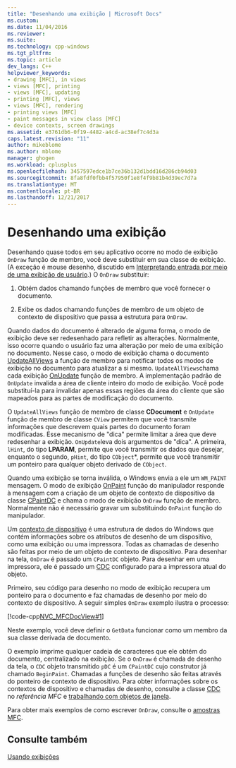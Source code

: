 ```yaml
---
title: "Desenhando uma exibição | Microsoft Docs"
ms.custom: 
ms.date: 11/04/2016
ms.reviewer: 
ms.suite: 
ms.technology: cpp-windows
ms.tgt_pltfrm: 
ms.topic: article
dev_langs: C++
helpviewer_keywords:
- drawing [MFC], in views
- views [MFC], printing
- views [MFC], updating
- printing [MFC], views
- views [MFC], rendering
- printing views [MFC]
- paint messages in view class [MFC]
- device contexts, screen drawings
ms.assetid: e3761db6-0f19-4482-a4cd-ac38ef7c4d3a
caps.latest.revision: "11"
author: mikeblome
ms.author: mblome
manager: ghogen
ms.workload: cplusplus
ms.openlocfilehash: 3457597edce1b7ce36b132d1bdd16d286cb94d03
ms.sourcegitcommit: 8fa8fdf0fbb4f57950f1e8f4f9b81b4d39ec7d7a
ms.translationtype: MT
ms.contentlocale: pt-BR
ms.lasthandoff: 12/21/2017
---
```

# <a name="drawing-in-a-view"></a>Desenhando uma exibição
Desenhando quase todos em seu aplicativo ocorre no modo de exibição `OnDraw` função de membro, você deve substituir em sua classe de exibição. (A exceção é mouse desenho, discutido em [Interpretando entrada por meio de uma exibição de usuário](../mfc/interpreting-user-input-through-a-view.md).) O `OnDraw` substituir:  
  
1.  Obtém dados chamando funções de membro que você fornecer o documento.  
  
2.  Exibe os dados chamando funções de membro de um objeto de contexto de dispositivo que passa a estrutura para `OnDraw`.  
  
 Quando dados do documento é alterado de alguma forma, o modo de exibição deve ser redesenhado para refletir as alterações. Normalmente, isso ocorre quando o usuário faz uma alteração por meio de uma exibição no documento. Nesse caso, o modo de exibição chama o documento [UpdateAllViews](../mfc/reference/cdocument-class.md#updateallviews) a função de membro para notificar todos os modos de exibição no documento para atualizar a si mesmo. `UpdateAllViews`chama cada exibição [OnUpdate](../mfc/reference/cview-class.md#onupdate) função de membro. A implementação padrão de `OnUpdate` invalida a área de cliente inteiro do modo de exibição. Você pode substituí-la para invalidar apenas essas regiões da área do cliente que são mapeados para as partes de modificação do documento.  
  
 O `UpdateAllViews` função de membro de classe **CDocument** e `OnUpdate` função de membro de classe `CView` permitem que você transmite informações que descrevem quais partes do documento foram modificadas. Esse mecanismo de "dica" permite limitar a área que deve redesenhar a exibição. `OnUpdate`leva dois argumentos de "dica". A primeira, `lHint`, do tipo **LPARAM**, permite que você transmitir os dados que desejar, enquanto o segundo, `pHint`, do tipo `CObject`*, permite que você transmitir um ponteiro para qualquer objeto derivado de `CObject`.  
  
 Quando uma exibição se torna inválida, o Windows envia a ele um `WM_PAINT` mensagem. O modo de exibição [OnPaint](../mfc/reference/cwnd-class.md#onpaint) função do manipulador responde à mensagem com a criação de um objeto de contexto de dispositivo da classe [CPaintDC](../mfc/reference/cpaintdc-class.md) e chama o modo de exibição `OnDraw` função de membro. Normalmente não é necessário gravar um substituindo `OnPaint` função do manipulador.  
  
 Um [contexto de dispositivo](../mfc/device-contexts.md) é uma estrutura de dados do Windows que contém informações sobre os atributos de desenho de um dispositivo, como uma exibição ou uma impressora. Todas as chamadas de desenho são feitas por meio de um objeto de contexto de dispositivo. Para desenhar na tela, `OnDraw` é passado um `CPaintDC` objeto. Para desenhar em uma impressora, ele é passado um [CDC](../mfc/reference/cdc-class.md) configurado para a impressora atual do objeto.  
  
 Primeiro, seu código para desenho no modo de exibição recupera um ponteiro para o documento e faz chamadas de desenho por meio do contexto de dispositivo. A seguir simples `OnDraw` exemplo ilustra o processo:  
  
 [!code-cpp[NVC_MFCDocView#1](../mfc/codesnippet/cpp/drawing-in-a-view_1.cpp)]  
  
 Neste exemplo, você deve definir o `GetData` funcionar como um membro da sua classe derivada de documento.  
  
 O exemplo imprime qualquer cadeia de caracteres que ele obtém do documento, centralizado na exibição. Se o `OnDraw` é chamada de desenho da tela, o `CDC` objeto transmitido `pDC` é um `CPaintDC` cujo construtor já chamado `BeginPaint`. Chamadas a funções de desenho são feitas através do ponteiro de contexto de dispositivo. Para obter informações sobre os contextos de dispositivo e chamadas de desenho, consulte a classe [CDC](../mfc/reference/cdc-class.md) no *referência MFC* e [trabalhando com objetos de janela](../mfc/working-with-window-objects.md).  
  
 Para obter mais exemplos de como escrever `OnDraw`, consulte o [amostras MFC](../visual-cpp-samples.md).  
  
## <a name="see-also"></a>Consulte também  
 [Usando exibições](../mfc/using-views.md)

